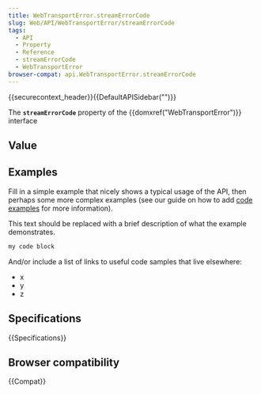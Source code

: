 ```yaml
---
title: WebTransportError.streamErrorCode
slug: Web/API/WebTransportError/streamErrorCode
tags:
  - API
  - Property
  - Reference
  - streamErrorCode
  - WebTransportError
browser-compat: api.WebTransportError.streamErrorCode
---
```

{{securecontext_header}}{{DefaultAPISidebar("")}}

The **`streamErrorCode`** property of the {{domxref("WebTransportError")}} interface 

## Value



## Examples

Fill in a simple example that nicely shows a typical usage of the API, then perhaps some more complex examples (see our guide on how to add [code examples](/en-US/docs/MDN/Contribute/Structures/Code_examples) for more information).

This text should be replaced with a brief description of what the example demonstrates.

```js
my code block
```

And/or include a list of links to useful code samples that live elsewhere:

*   x
*   y
*   z

## Specifications

{{Specifications}}

## Browser compatibility

{{Compat}}


